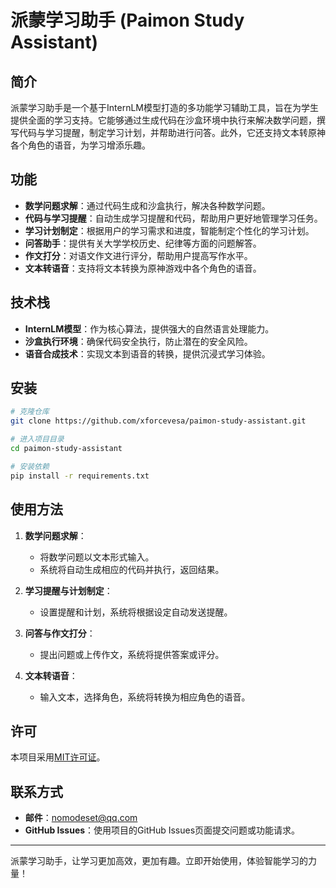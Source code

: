 # 派蒙学习助手 (Paimon Study Assistant)

## 简介

派蒙学习助手是一个基于InternLM模型打造的多功能学习辅助工具，旨在为学生提供全面的学习支持。它能够通过生成代码在沙盒环境中执行来解决数学问题，撰写代码与学习提醒，制定学习计划，并帮助进行问答。此外，它还支持文本转原神各个角色的语音，为学习增添乐趣。

## 功能

- **数学问题求解**：通过代码生成和沙盒执行，解决各种数学问题。
- **代码与学习提醒**：自动生成学习提醒和代码，帮助用户更好地管理学习任务。
- **学习计划制定**：根据用户的学习需求和进度，智能制定个性化的学习计划。
- **问答助手**：提供有关大学学校历史、纪律等方面的问题解答。
- **作文打分**：对语文作文进行评分，帮助用户提高写作水平。
- **文本转语音**：支持将文本转换为原神游戏中各个角色的语音。

## 技术栈

- **InternLM模型**：作为核心算法，提供强大的自然语言处理能力。
- **沙盒执行环境**：确保代码安全执行，防止潜在的安全风险。
- **语音合成技术**：实现文本到语音的转换，提供沉浸式学习体验。

## 安装

```bash
# 克隆仓库
git clone https://github.com/xforcevesa/paimon-study-assistant.git

# 进入项目目录
cd paimon-study-assistant

# 安装依赖
pip install -r requirements.txt
```

## 使用方法

1. **数学问题求解**：
   - 将数学问题以文本形式输入。
   - 系统将自动生成相应的代码并执行，返回结果。

2. **学习提醒与计划制定**：
   - 设置提醒和计划，系统将根据设定自动发送提醒。

3. **问答与作文打分**：
   - 提出问题或上传作文，系统将提供答案或评分。

4. **文本转语音**：
   - 输入文本，选择角色，系统将转换为相应角色的语音。

## 许可

本项目采用[MIT许可证](LICENSE)。

## 联系方式

- **邮件**：[nomodeset@qq.com](mailto:nomodeset@qq.com)
- **GitHub Issues**：使用项目的GitHub Issues页面提交问题或功能请求。

---

派蒙学习助手，让学习更加高效，更加有趣。立即开始使用，体验智能学习的力量！
